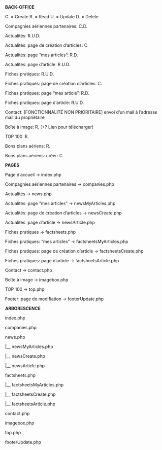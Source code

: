**BACK-OFFICE**

C. = Create
R. = Read
U. = Update
D. = Delete

Compagnies aériennes partenaires: C.D.

Actualités: R.U.D.

Actualités: page de création d’articles: C.

Actualités: page “mes articles”: R.D.

Actualités: page d’article: R.U.D.

Fiches pratiques: R.U.D.

Fiches pratiques: page de création d’articles: C.

Fiches pratiques: page “mes article”: R.D.

Fiches pratiques: page d’article: R.U.D.

Contact: [FONCTIONNALITÉ NON PRIORITAIRE] envoi d’un mail à l’adresse mail du propriétaire

Boîte à image: R. (+? Lien pour télécharger)

TOP 100: R.

Bons plans aériens: R.

Bons plans aériens: créer: C.

**PAGES**

Page d’accueil -> index.php

Compagnies aériennes partenaires -> companies.php

Actualités -> news.php

Actualités: page “mes articles” -> newsMyArticles.php

Actualités: page de création d’articles -> newsCreate.php

Actualités: page d’article -> newsArticle.php

Fiches pratiques -> factsheets.php

Fiches pratiques: “mes articles” -> factsheetsMyArticles.php

Fiches pratiques: page de création d’article -> factsheetsCreate.php

Fiches pratiques: page d’article -> factsheetsArticle.php

Contact -> contact.php

Boîte à image -> imagebox.php

TOP 100 -> top.php

Footer: page de modifiation -> footerUpdate.php

**ARBORESCENCE**

index.php

companies.php

news.php

|__ newsMyArticles.php

|__ newsCreate.php

|__ newsArticle.php

factsheets.php

|__ factsheetsMyArticles.php

|__ factsheetsCreate.php

|__ factsheetsArticle.php

contact.php

imagebox.php

top.php

footerUpdate.php